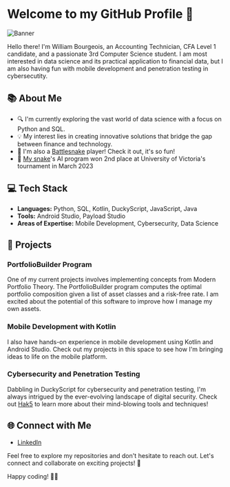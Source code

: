 # Welcome to my GitHub Profile 👋

![Banner](https://github.com/willburgir/willburgir/assets/68487952/d56bccc0-b6fb-4510-8431-7a57e3e113c0)


Hello there! I'm William Bourgeois, an Accounting Technician, CFA Level 1 candidate, and a passionate 3rd Computer Science student.
I am most interested in data science and its practical application to financial data, but I am also having fun with mobile development and penetration testing in cybersecutity.  

## 📚 About Me

- 🔍 I'm currently exploring the vast world of data science with a focus on Python and SQL.
- 💡 My interest lies in creating innovative solutions that bridge the gap between finance and technology.
- 🐍 I'm also a [Battlesnake](https://play.battlesnake.com/) player! Check it out, it's so fun!
- 🥈 [My snake](https://play.battlesnake.com/profile/william_burgir)'s AI program won 2nd place at University of Victoria's tournament in March 2023

## 💻 Tech Stack

- **Languages:** Python, SQL, Kotlin, DuckyScript, JavaScript, Java
- **Tools:** Android Studio, Payload Studio
- **Areas of Expertise:** Mobile Development, Cybersecurity, Data Science

## 🚀 Projects

### PortfolioBuilder Program
One of my current projects involves implementing concepts from Modern Portfolio Theory. The PortfolioBuilder program computes the optimal portfolio composition given a list of asset classes and a risk-free rate. I am excited about the potential of this software to improve how I manage my own assets.

### Mobile Development with Kotlin
I also have hands-on experience in mobile development using Kotlin and Android Studio. Check out my projects in this space to see how I'm bringing ideas to life on the mobile platform.

### Cybersecurity and Penetration Testing
Dabbling in DuckyScript for cybersecurity and penetration testing, I'm always intrigued by the ever-evolving landscape of digital security.
Check out [Hak5](https://shop.hak5.org/) to learn more about their mind-blowing tools and techniques! 

## 🌐 Connect with Me

- [LinkedIn](https://www.linkedin.com/in/williambourgeois2001/)

Feel free to explore my repositories and don't hesitate to reach out. Let's connect and collaborate on exciting projects! 🚀

Happy coding! 👨‍💻
